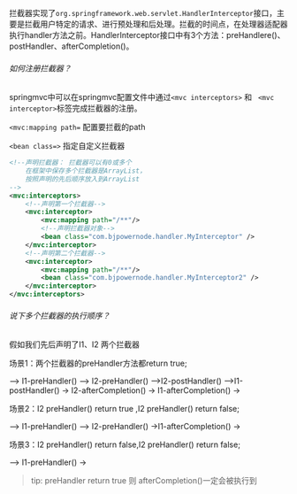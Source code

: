 拦截器实现了`org.springframework.web.servlet.HandlerInterceptor`接口，主要是拦截用户特定的请求、进行预处理和后处理。拦截的时间点，在处理器适配器执行handler方法之前。HandlerInterceptor接口中有3个方法：preHandlere()、postHandler、afterCompletion()。

###### 如何注册拦截器？

springmvc中可以在springmvc配置文件中通过`<mvc interceptors>` 和 ` <mvc interceptor>`标签完成拦截器的注册。

`<mvc:mapping path=` 配置要拦截的path

`<bean class=>` 指定自定义拦截器 

```xml
<!--声明拦截器： 拦截器可以有0或多个
    在框架中保存多个拦截器是ArrayList，
    按照声明的先后顺序放入到ArrayList
-->
<mvc:interceptors>
    <!--声明第一个拦截器-->
    <mvc:interceptor>
        <mvc:mapping path="/**"/>
        <!--声明拦截器对象-->
        <bean class="com.bjpowernode.handler.MyInterceptor" />
    </mvc:interceptor>
    <!--声明第二个拦截器-->
    <mvc:interceptor>
        <mvc:mapping path="/**"/>
        <bean class="com.bjpowernode.handler.MyInterceptor2" />
    </mvc:interceptor>
</mvc:interceptors>
```

###### 说下多个拦截器的执行顺序？

假如我们先后声明了I1、I2 两个拦截器

场景1：两个拦截器的preHandler方法都return true;

--> I1-preHandler() --> I2-preHandler() -->I2-postHandler() -->I1-postHandler() -> I2-afterCompletion() -> I1-afterCompletion() ->

场景2：I2 preHandler() return true ,I2 preHandler() return false;

--> I1-preHandler() --> I2-preHandler()  ->I1-afterCompletion() ->

场景3：I2 preHandler() return false,I2 preHandler() return false;

--> I1-preHandler()  ->

> tip: preHandler return true 则 afterCompletion()一定会被执行到























